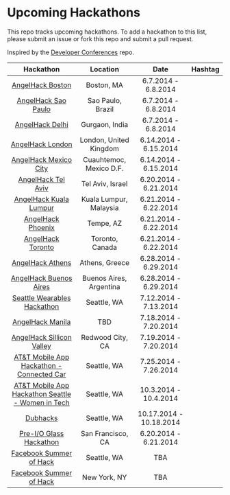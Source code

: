 Upcoming Hackathons
=====================

This repo tracks upcoming hackathons. To add a hackathon to this list, please submit an issue or fork this repo and submit a pull request.

Inspired by the [Developer Conferences](https://github.com/MurtzaM/Developer-Conferences) repo.

| Hackathon                                                | Location        | Date                  | Hashtag    |
| :--------------------------------------------------------------: |:-------------:  | :---------------------:| :----------:| 
| [AngelHack Boston](http://www.angelhack.com/event/angelhack-boston-spring-2014/) | Boston, MA | 6.7.2014 - 6.8.2014 | |
| [AngelHack Sao Paulo](http://www.angelhack.com/event/angelhack-sao-paulo-spring-2014/) | Sao Paulo, Brazil | 6.7.2014 - 6.8.2014 | |
| [AngelHack Delhi](http://www.angelhack.com/event/angelhackdelhispring-2014/) | Gurgaon, India | 6.7.2014 - 6.8.2014 | |
| [AngelHack London](http://www.angelhack.com/event/angelhack-london-spring-2014/) | London, United Kingdom | 6.14.2014 - 6.15.2014 | |
| [AngelHack Mexico City](http://www.angelhack.com/event/angelhack-mexico-city-spring-2014/) | Cuauhtemoc, Mexico D.F. | 6.14.2014 - 6.15.2014 | |
| [AngelHack Tel Aviv](http://www.angelhack.com/event/angelhack-tel-aviv-spring-2014/) | Tel Aviv, Israel | 6.20.2014 - 6.21.2014 | |
| [AngelHack Kuala Lumpur](http://www.angelhack.com/event/angelhack-kuala-lumpur-spring-2014/) | Kuala Lumpur, Malaysia | 6.21.2014 - 6.22.2014 | |
| [AngelHack Phoenix](http://www.angelhack.com/event/angelhack-phoenix-arizona-spring-2014/) | Tempe, AZ | 6.21.2014 - 6.22.2014 | |
| [AngelHack Toronto](http://www.angelhack.com/event/angelhack-toronto-spring-2014/) | Toronto, Canada | 6.21.2014 - 6.22.2014 | |
| [AngelHack Athens](http://www.angelhack.com/event/angelhackathensspring-2014/) | Athens, Greece | 6.28.2014 - 6.29.2014 | |
| [AngelHack Buenos Aires](http://www.angelhack.com/event/angelhack-buenos-aires-spring-2014/) | Buenos Aires, Argentina | 6.28.2014 - 6.29.2014 | |
| [Seattle Wearables Hackathon](http://www.meetup.com/Seattle-Hackathons/events/184601052/) | Seattle, WA | 7.12.2014 - 7.13.2014 | |
| [AngelHack Manila](http://www.angelhack.com/event/angelhackmanilaspring-2014/) | TBD | 7.18.2014 - 7.20.2014 | |
| [AngelHack Sillicon Valley](http://www.angelhack.com/event/angelhack-silicon-valley-spring-2014/) | Redwood City, CA | 7.19.2014 - 7.20.2014 | |
| [AT&T Mobile App Hackathon - Connected Car](http://www.eventbrite.com/e/att-mobile-app-hackathon-connected-car-seattle-tickets-11385922601) | Seattle, WA | 7.25.2014 - 7.26.2014 | |
| [AT&T Mobile App Hackathon Seattle - Women in Tech](https://www.eventbrite.com/e/att-mobile-app-hackathon-seattle-women-in-tech-tickets-10931489379) | Seattle, WA | 10.3.2014 - 10.4.2014 | |
| [Dubhacks](http://dubhacks.co/) | Seattle, WA | 10.17.2014 - 10.18.2014 | |
| [Pre-I/O Glass Hackathon](https://www.eventbrite.com/e/pre-io-google-glass-hackathon-tickets-11494645795) | San Francisco, CA | 6.20.2014 - 6.21.2014 | |
| [Facebook Summer of Hack](facebook.com/hackathon) | Seattle, WA | TBA | |
| [Facebook Summer of Hack](facebook.com/hackathon) | New York, NY | TBA | |
